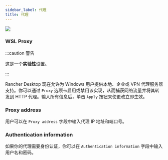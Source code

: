 ```yaml
---
sidebar_label: 代理
title: 代理
---
```


![](https://suse-rancher-media.s3.amazonaws.com/desktop/v1.10/preferences/Windows_wsl_tabProxy.png)

### WSL Proxy

:::caution 警告

这是一个**实验性**设置。

:::

Rancher Desktop 现在允许为 Windows 用户提供本地、企业或 VPN 代理服务器支持。你可以通过 `Proxy` 选项卡启用或禁用该实现，从而捕获网络流量并将其转发到 HTTP 代理。输入所有信息后，单击 `Apply` 按钮来使更改立即生效。

### Proxy address

用户可以在 `Proxy address` 字段中输入代理 IP 地址和端口号。

### Authentication information

如果你的代理需要身份认证，你可以在 `Authentication information` 字段中输入用户名和密码。
